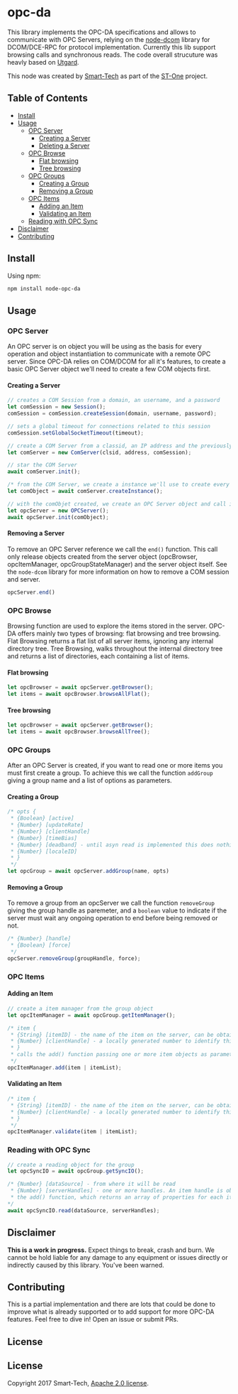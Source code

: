 # opc-da

This library implements the OPC-DA specifications and allows to communicate with OPC Servers, relying on the [node-dcom](https://github.com/netsmarttech/node-dcom) library for DCOM/DCE-RPC for protocol implementation. Currently this lib support browsing calls and synchronous reads. The code overall strucuture was heavly based on [Utgard](https://en.wikipedia.org/wiki/Utgard_(software)).

This node was created by [Smart-Tech](https://netsmarttech.com) as part of the [ST-One](https://netsmarttech.com/page/st-one) project.

## Table of Contents
- [Install](#install)
- [Usage](#usage)
  - [OPC Server](#opc-server)
    - [Creating a Server](#creating-a-server)
    - [Deleting  a Server](#deleting-a-server)
  - [OPC Browse](#opc-browser)
    - [Flat browsing](#flat-browsing)
    - [Tree browsing](#tree-browsing)
  - [OPC Groups](#opc-groups)
    - [Creating a Group](#creating-a-group)
    - [Removing a Group](#removing-a-group)
  - [OPC Items](#opc-items)
    - [Adding an Item](#adding-an-item)
    - [Validating an Item](#validating-an-item)
  - [Reading with OPC Sync](#reading-with-opc-sync)
- [Disclaimer](#disclaimer)
- [Contributing](#contributing)

## Install

Using npm:

```bash
npm install node-opc-da
```

## Usage

### OPC Server

An OPC server is on object you will be using as the basis for every operation and object instantiation to communicate with a remote OPC server. Since OPC-DA relies on COM/DCOM for all it's features, to create a basic OPC Server object we'll need to create a few COM objects first.

#### Creating a Server

```javascript
// creates a COM Session from a domain, an username, and a password
let comSession = new Session();
comSession = comSession.createSession(domain, username, password);

// sets a global timeout for connections related to this session
comSession.setGlobalSocketTimeout(timeout);

// create a COM Server from a classid, an IP address and the previously created session
let comServer = new ComServer(clsid, address, comSession);

// star the COM Server
await comServer.init();

/* from the COM Server, we create a instance we'll use to create every other COM related object */
let comObject = await comServer.createInstance();

// with the comObjet created, we create an OPC Server object and call init()
let opcServer = new OPCServer();
await opcServer.init(comObject);
```

#### Removing a Server

To remove an OPC Server reference we call the ```end()``` function. This call only release objects created from the server object (opcBrowser, opcItemManager, opcGroupStateManager) and the server object itself. See the ```node-dcom``` library for more information on how to remove a COM session and server.

```javascript
opcServer.end()
```

### OPC Browse

Browsing function are used to explore the items stored in the server. OPC-DA offers mainly two types of browsing: flat browsing and tree browsing. Flat Browsing returns a flat list of all server items, ignoring any internal directory tree. Tree Browsing, walks throughout the internal directory tree and returns a list of directories, each containing a list of items.

#### Flat browsing

```Javascript
let opcBrowser = await opcServer.getBrowser();
let items = await opcBrowser.browseAllFlat();
```

#### Tree browsing

```Javascript
let opcBrowser = await opcServer.getBrowser();
let items = await opcBrowser.browseAllTree();
```

### OPC Groups

After an OPC Server is created, if you want to read one or more items you must first create a group. To achieve this we call the function ```addGroup``` giving a group name and a list of options as parameters.

#### Creating a Group

```Javascript
/* opts {
 * {Boolean} [active]
 * {Number} [updateRate]
 * {Number} [clientHandle]
 * {Number} [timeBias]
 * {Number} [deadband] - until asyn read is implemented this does nothing
 * {Number} [localeID]
 * }
 */
let opcGroup = await opcServer.addGroup(name, opts)
```

#### Removing a Group

To remove a group from an opcServer we call the function ```removeGroup``` giving the group handle as paremeter, and a ```boolean``` value to indicate if the server must wait any ongoing operation to end before being removed or not.

```Javascript
/* {Number} [handle]
 * {Boolean} [force]
 */
opcServer.removeGroup(groupHandle, force);
```

### OPC Items

#### Adding an Item

```javascript
// create a item manager from the group object
let opcItemManager = await opcGroup.getItemManager();

/* item {
 * {String} [itemID] - the name of the item on the server, can be obtained through browser
 * {Number} [clientHandle] - a locally generated number to identify this item
 * }
 * calls the add() function passing one or more item objects as parameter
 */
opcItemManager.add(item | itemList);
```

#### Validating an Item

```javascript
/* item {
 * {String} [itemID] - the name of the item on the server, can be obtained through browser
 * {Number} [clientHandle] - a locally generated number to identify this item
 * }
 */
opcItemManager.validate(item | itemList);
```

### Reading with OPC Sync

```javascript
// create a reading object for the group
let opcSyncIO = await opcGroup.getSyncIO();

/* {Number} [dataSource] - from where it will be read
 * {Number} [serverHandles] - one or more handles. An item handle is obtained by calling 
 * the add() function, which returns an array of properties for each item readed.
*/
await opcSyncIO.read(dataSource, serverHandles);
```

## Disclaimer

**This is a work in progress.** Expect things to break, crash and burn. We cannot be hold liable for any damage to any equipment or issues directly or indirectly caused by this library. You've been warned.

## Contributing

This is a partial implementation and there are lots that could be done to improve what is already supported or to add support for more OPC-DA features. Feel free to dive in! Open an issue or submit PRs.


## License

License
-----------
Copyright 2017 Smart-Tech, [Apache 2.0 license](LICENSE).
